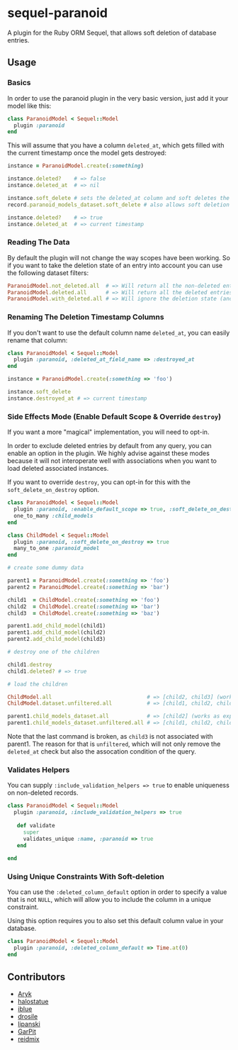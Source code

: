 # sequel-paranoid

A plugin for the Ruby ORM Sequel, that allows soft deletion of database entries.

## Usage

### Basics

In order to use the paranoid plugin in the very basic version, just add it your model like this:

```rb
class ParanoidModel < Sequel::Model
  plugin :paranoid
end
```

This will assume that you have a column `deleted_at`, which gets filled with the current timestamp once the model gets destroyed:

```rb
instance = ParanoidModel.create(:something)

instance.deleted?    # => false
instance.deleted_at  # => nil

instance.soft_delete # sets the deleted_at column and soft deletes the record. `destroy` still works normally.
record.paranoid_models_dataset.soft_delete # also allows soft deletion in bulk on the dataset.

instance.deleted?    # => true
instance.deleted_at  # => current timestamp
```

### Reading The Data

By default the plugin will not change the way scopes have been working. So if you want to take the deletion state of an entry into account
you can use the following dataset filters:

```rb
ParanoidModel.not_deleted.all  # => Will return all the non-deleted entries from the db.
ParanoidModel.deleted.all      # => Will return all the deleted entries from the db.
ParanoidModel.with_deleted.all # => Will ignore the deletion state (and is the default).
```

### Renaming The Deletion Timestamp Columns

If you don't want to use the default column name `deleted_at`, you can easily rename that column:

```rb
class ParanoidModel < Sequel::Model
  plugin :paranoid, :deleted_at_field_name => :destroyed_at
end

instance = ParanoidModel.create(:something => 'foo')

instance.soft_delete
instance.destroyed_at # => current timestamp
```

### Side Effects Mode (Enable Default Scope & Override `destroy`)

If you want a more "magical" implementation, you will need to opt-in. 


In order to exclude deleted entries by default from any query, you can enable an option in the plugin. We highly advise against these modes because it will not interoperate well with associations when you want to load deleted associated instances.

If you want to override `destroy`, you can opt-in for this with the `soft_delete_on_destroy` option.

```rb
class ParanoidModel < Sequel::Model
  plugin :paranoid, :enable_default_scope => true, :soft_delete_on_destroy => true
  one_to_many :child_models
end

class ChildModel < Sequel::Model
  plugin :paranoid, :soft_delete_on_destroy => true
  many_to_one :paranoid_model
end

# create some dummy data

parent1 = ParanoidModel.create(:something => 'foo')
parent2 = ParanoidModel.create(:something => 'bar')

child1  = ChildModel.create(:something => 'foo')
child2  = ChildModel.create(:something => 'bar')
child3  = ChildModel.create(:something => 'baz')

parent1.add_child_model(child1)
parent1.add_child_model(child2)
parent2.add_child_model(child3)

# destroy one of the children

child1.destroy
child1.deleted? # => true

# load the children

ChildModel.all                              # => [child2, child3] (works as expected)
ChildModel.dataset.unfiltered.all           # => [child1, child2, child3] (works as expected)

parent1.child_models_dataset.all            # => [child2] (works as expected)
parent1.child_models_dataset.unfiltered.all # => [child1, child2, child3] (broken)
```

Note that the last command is broken, as `child3` is not associated with parent1. The reason for that is `unfiltered`,
which will not only remove the `deleted_at` check but also the assocation condition of the query.

### Validates Helpers

You can supply `:include_validation_helpers => true` to enable uniqueness on non-deleted records.

```rb
class ParanoidModel < Sequel::Model
  plugin :paranoid, :include_validation_helpers => true
  
   def validate
     super
     validates_unique :name, :paranoid => true
   end
    
end
```

### Using Unique Constraints With Soft-deletion

You can use the `:deleted_column_default` option in order to specify a value
that is not `NULL`, which will allow you to include the column in a unique
constraint.

Using this option requires you to also set this default column value in your
database.

```rb
class ParanoidModel < Sequel::Model
  plugin :paranoid, :deleted_column_default => Time.at(0)
end
```

## Contributors ##
 * [Aryk](https://github.com/Aryk)
 * [halostatue](https://github.com/halostatue)
 * [iblue](https://github.com/iblue)
 * [drosile](https://github.com/drosile)
 * [lipanski](https://github.com/lipanski)
 * [GarPit](https://github.com/GarPit)
 * [reidmix](https://github.com/reidmix)
